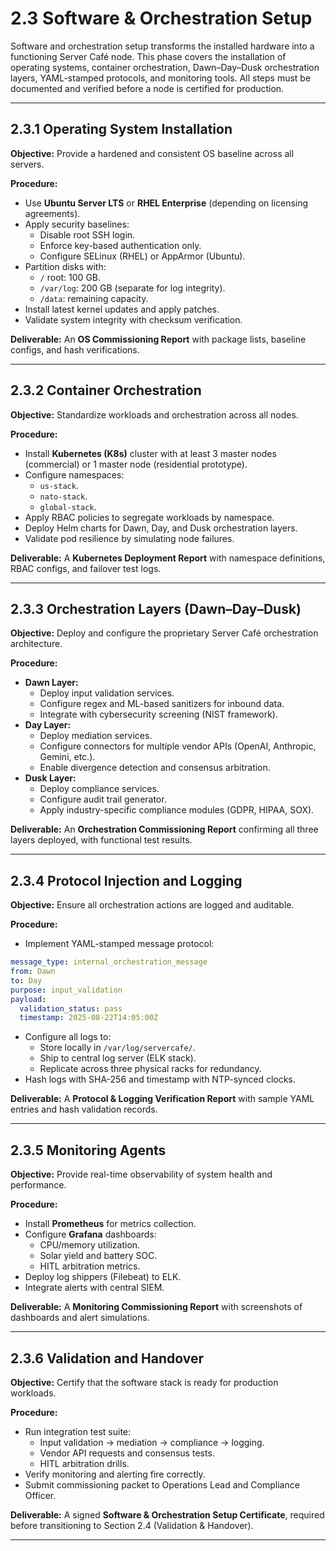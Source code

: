 # 2.3 Software & Orchestration Setup

Software and orchestration setup transforms the installed hardware into a functioning Server Café node. This phase covers the installation of operating systems, container orchestration, Dawn–Day–Dusk orchestration layers, YAML-stamped protocols, and monitoring tools. All steps must be documented and verified before a node is certified for production.

---

## 2.3.1 Operating System Installation

**Objective:** Provide a hardened and consistent OS baseline across all servers.

**Procedure:**
- Use **Ubuntu Server LTS** or **RHEL Enterprise** (depending on licensing agreements).
- Apply security baselines:
  - Disable root SSH login.
  - Enforce key-based authentication only.
  - Configure SELinux (RHEL) or AppArmor (Ubuntu).
- Partition disks with:
  - `/` root: 100 GB.
  - `/var/log`: 200 GB (separate for log integrity).
  - `/data`: remaining capacity.
- Install latest kernel updates and apply patches.
- Validate system integrity with checksum verification.

**Deliverable:** An **OS Commissioning Report** with package lists, baseline configs, and hash verifications.

---

## 2.3.2 Container Orchestration

**Objective:** Standardize workloads and orchestration across all nodes.

**Procedure:**
- Install **Kubernetes (K8s)** cluster with at least 3 master nodes (commercial) or 1 master node (residential prototype).
- Configure namespaces:
  - `us-stack`.
  - `nato-stack`.
  - `global-stack`.
- Apply RBAC policies to segregate workloads by namespace.
- Deploy Helm charts for Dawn, Day, and Dusk orchestration layers.
- Validate pod resilience by simulating node failures.

**Deliverable:** A **Kubernetes Deployment Report** with namespace definitions, RBAC configs, and failover test logs.

---

## 2.3.3 Orchestration Layers (Dawn–Day–Dusk)

**Objective:** Deploy and configure the proprietary Server Café orchestration architecture.

**Procedure:**
- **Dawn Layer:**
  - Deploy input validation services.
  - Configure regex and ML-based sanitizers for inbound data.
  - Integrate with cybersecurity screening (NIST framework).
- **Day Layer:**
  - Deploy mediation services.
  - Configure connectors for multiple vendor APIs (OpenAI, Anthropic, Gemini, etc.).
  - Enable divergence detection and consensus arbitration.
- **Dusk Layer:**
  - Deploy compliance services.
  - Configure audit trail generator.
  - Apply industry-specific compliance modules (GDPR, HIPAA, SOX).

**Deliverable:** An **Orchestration Commissioning Report** confirming all three layers deployed, with functional test results.

---

## 2.3.4 Protocol Injection and Logging

**Objective:** Ensure all orchestration actions are logged and auditable.

**Procedure:**
- Implement YAML-stamped message protocol:
```yaml
message_type: internal_orchestration_message
from: Dawn
to: Day
purpose: input_validation
payload:
  validation_status: pass
  timestamp: 2025-08-22T14:05:00Z
```
- Configure all logs to:
  - Store locally in `/var/log/servercafe/`.
  - Ship to central log server (ELK stack).
  - Replicate across three physical racks for redundancy.
- Hash logs with SHA-256 and timestamp with NTP-synced clocks.

**Deliverable:** A **Protocol & Logging Verification Report** with sample YAML entries and hash validation records.

---

## 2.3.5 Monitoring Agents

**Objective:** Provide real-time observability of system health and performance.

**Procedure:**
- Install **Prometheus** for metrics collection.
- Configure **Grafana** dashboards:
  - CPU/memory utilization.
  - Solar yield and battery SOC.
  - HITL arbitration metrics.
- Deploy log shippers (Filebeat) to ELK.
- Integrate alerts with central SIEM.

**Deliverable:** A **Monitoring Commissioning Report** with screenshots of dashboards and alert simulations.

---

## 2.3.6 Validation and Handover

**Objective:** Certify that the software stack is ready for production workloads.

**Procedure:**
- Run integration test suite:
  - Input validation → mediation → compliance → logging.
  - Vendor API requests and consensus tests.
  - HITL arbitration drills.
- Verify monitoring and alerting fire correctly.
- Submit commissioning packet to Operations Lead and Compliance Officer.

**Deliverable:** A signed **Software & Orchestration Setup Certificate**, required before transitioning to Section 2.4 (Validation & Handover).

---
